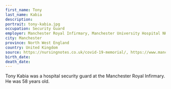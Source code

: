 ```yaml
---
first_name: Tony
last_name: Kabia
description: 
portrait: tony-kabia.jpg
occupation: Security Guard
employer: Manchester Royal Infirmary, Manchester University Hospital NHS Foundation Trust
city: Manchester
province: North West England
country: United Kingdom
source: https://nursingnotes.co.uk/covid-19-memorial/, https://www.manchestereveningnews.co.uk/news/greater-manchester-news/family-pay-tribute-mri-guard-18169336
birth_date: 
death_date: 
---
```


Tony Kabia was a hospital security guard at the Manchester Royal Infirmary. He was 58 years old.